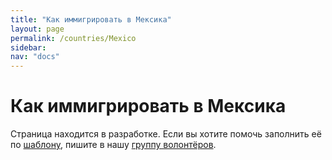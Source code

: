 ```yaml
---
title: "Как иммигрировать в Мексика"
layout: page
permalink: /countries/Mexico
sidebar:
nav: "docs"
---
```


# Как иммигрировать в Мексика

Страница находится в разработке. Если вы хотите помочь заполнить её по [шаблону](/template), пишите в нашу [группу волонтёров](https://t.me/+FHi3FnJaoWJkMDAx).
